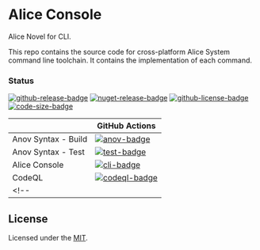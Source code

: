 # Alice Console

Alice Novel for CLI.

This repo contains the source code for cross-platform Alice System command line toolchain. It contains the implementation of each command.

### Status

<!-- badges -->
[![github-release-badge]][github-release]
[![nuget-release-badge]][nuget-release]
[![github-license-badge]][github-license]
[![code-size-badge]](./)
<!-- badges -->

[github-release]: https://github.com/AliceNovel/AliceConsole/releases/latest
[nuget-release]: https://www.nuget.org/packages/AliceProject.AnovSyntax
[github-license]: https://github.com/AliceNovel/AliceConsole/blob/main/LICENSE

[github-release-badge]: https://img.shields.io/github/release/AliceNovel/AliceConsole.svg?logo=github&style=flat "Latest Release"
[nuget-release-badge]: https://badgen.net/nuget/v/AliceProject.AnovSyntax "NuGet"
[github-license-badge]: https://img.shields.io/github/license/AliceNovel/AliceConsole.svg?style=flat "License"
[code-size-badge]: https://img.shields.io/github/languages/code-size/AliceNovel/AliceConsole

<!-- history badges -->
|                     | GitHub Actions            |
| ------------------- | ------------------------- |
| Anov Syntax - Build | [![anov-badge]][anov]     |
| Anov Syntax - Test  | [![test-badge]][test]     |
| Alice Console       | [![cli-badge]][cli]       |
| CodeQL              | [![codeql-badge]][codeql] |
<!-- |                     | [![history-badge]][anov]  | -->
<!-- history badges -->

[anov]: https://github.com/AliceNovel/AliceConsole/actions/workflows/build.yml
[test]: https://github.com/AliceNovel/AliceConsole/actions/workflows/test.yml
[cli]: https://github.com/AliceNovel/AliceConsole/actions/workflows/build-cli.yml
[codeql]: https://github.com/AliceNovel/AliceConsole/actions/workflows/codeql.yml

[anov-badge]: https://img.shields.io/github/actions/workflow/status/AliceNovel/AliceConsole/build.yml?label=github&logo=github&style=flat "GitHub Actions Status"
[test-badge]: https://img.shields.io/github/actions/workflow/status/AliceNovel/AliceConsole/test.yml?label=github&logo=github&style=flat "GitHub Actions Status"
[cli-badge]: https://img.shields.io/github/actions/workflow/status/AliceNovel/AliceConsole/build-cli.yml?label=github&logo=github&style=flat "GitHub Actions Status"
[codeql-badge]: https://img.shields.io/github/actions/workflow/status/AliceNovel/AliceConsole/codeql.yml?label=github&logo=github&style=flat "GitHub Actions Status"

[history-badge]: https://buildstats.info/github/chart/AliceNovel/AliceConsole?includeBuildsFromPullRequest=false "GitHub Actions History"

## License

Licensed under the [MIT](./LICENSE).
